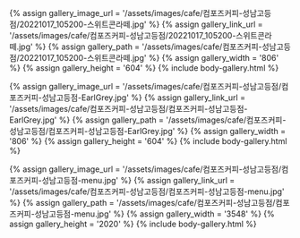 
{% assign gallery_image_url = '/assets/images/cafe/컴포즈커피-성남고등점/20221017_105200-스위트콘라떼.jpg' %}
{% assign gallery_link_url = '/assets/images/cafe/컴포즈커피-성남고등점/20221017_105200-스위트콘라떼.jpg' %}
{% assign gallery_path = '/assets/images/cafe/컴포즈커피-성남고등점/20221017_105200-스위트콘라떼.jpg' %}
{% assign gallery_width = '806'  %}
{% assign gallery_height = '604'  %}
{% include body-gallery.html %}

{% assign gallery_image_url = '/assets/images/cafe/컴포즈커피-성남고등점/컴포즈커피-성남고등점-EarlGrey.jpg' %}
{% assign gallery_link_url = '/assets/images/cafe/컴포즈커피-성남고등점/컴포즈커피-성남고등점-EarlGrey.jpg' %}
{% assign gallery_path = '/assets/images/cafe/컴포즈커피-성남고등점/컴포즈커피-성남고등점-EarlGrey.jpg' %}
{% assign gallery_width = '806'  %}
{% assign gallery_height = '604'  %}
{% include body-gallery.html %}

{% assign gallery_image_url = '/assets/images/cafe/컴포즈커피-성남고등점/컴포즈커피-성남고등점-menu.jpg' %}
{% assign gallery_link_url = '/assets/images/cafe/컴포즈커피-성남고등점/컴포즈커피-성남고등점-menu.jpg' %}
{% assign gallery_path = '/assets/images/cafe/컴포즈커피-성남고등점/컴포즈커피-성남고등점-menu.jpg' %}
{% assign gallery_width = '3548'  %}
{% assign gallery_height = '2020'  %}
{% include body-gallery.html %}
